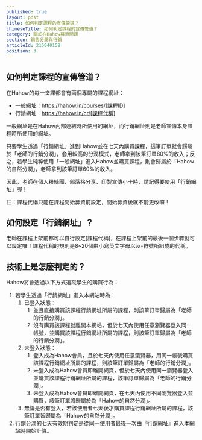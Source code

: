 ```yaml
---
published: true
layout: post
title: 如何判定課程的宣傳管道？
chineseTitle: 如何判定課程的宣傳管道？
category: 關於在Hahow募資開課
section: 銷售分潤與行銷
articleId: 215040158
position: 3
---
```

## 如何判定課程的宣傳管道？

在Hahow的每一堂課都會有兩個專屬的課程網址：

*   一般網址：https://hahow.in/courses/[課程ID]
*   行銷網址：https://hahow.in/cr/[課程代稱]

一般網址是在Hahow內部連結時所使用的網址，而行銷網址則是老師宣傳本身課程時所使用的網址。

只要學生透過「行銷網址」進到Hahow並在七天內購買課程，這筆訂單就會歸屬於「老師的行銷分潤」，套用較高的分潤模式，老師拿到該筆訂單80%的收入；反之，若學生純粹使用「一般網址」進入Hahow並購買課程，則會歸屬於「Hahow的自然分潤」，老師拿到該筆訂單60%的收入。

因此，老師在個人粉絲團、部落格分享、印製宣傳小卡時，請記得要使用「行銷網址」喔！

註：課程代稱只能在課程開始募資前設定，開始募資後就不能更改囉！

## 如何設定「行銷網址」？

老師在課程上架前都可以自行設定[課程代稱]，在課程上架前的最後一個步驟就可以設定囉！課程代稱的規則是8~20個由小寫英文字母以及-符號所組成的代稱。

## 技術上是怎麼判定的？

Hahow將會透過以下方式追蹤學生的購買行為：

1. 若學生透過「行銷網址」進入本網站時為：
	1.  已登入狀態：
		1.  並且直接購買該課程行銷網址所屬的課程，則該筆訂單歸屬為「老師的行銷分潤」。
		2.  沒有購買該課程就離開本網站，但於七天內使用任意瀏覽器登入同一帳號，並購買該課程行銷網址所屬的課程，則該筆訂單歸屬為「老師的行銷分潤」。
	2.  未登入狀態：
		1.  登入成為Hahow會員，且於七天內使用任意瀏覽器，用同一帳號購買該課程行銷網址所屬的課程，則該筆訂單歸屬為「老師的行銷分潤」。
		2.  未登入成為Hahow會員即離開網頁，但於七天內使用同一瀏覽器登入並購買該課程行銷網址所屬的課程，該筆訂單歸屬為「老師的行銷分潤」。
		3.  未登入成為Hahow會員即離開網頁，在七天內使用不同瀏覽器登入並購買，該筆訂單將歸屬於為「Hahow的自然分潤」。
	3.  無論是否有登入，若該使用者七天後才購買課程行銷網址所屬的課程，該筆訂單皆歸屬為「Hahow的自然分潤」。
2.  行銷分潤的七天有效期判定是從同一使用者最後一次由『行銷網址』進入本網站時開始計算。

